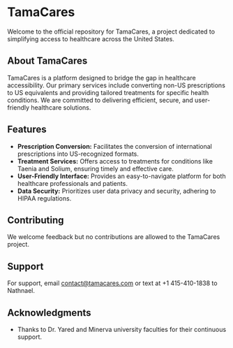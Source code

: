 # TamaCares

Welcome to the official repository for TamaCares, a project dedicated to simplifying access to healthcare across the United States.

## About TamaCares

TamaCares is a platform designed to bridge the gap in healthcare accessibility. Our primary services include converting non-US prescriptions to US equivalents and providing tailored treatments for specific health conditions. We are committed to delivering efficient, secure, and user-friendly healthcare solutions.

## Features

- **Prescription Conversion:** Facilitates the conversion of international prescriptions into US-recognized formats.
- **Treatment Services:** Offers access to treatments for conditions like Taenia and Solium, ensuring timely and effective care.
- **User-Friendly Interface:** Provides an easy-to-navigate platform for both healthcare professionals and patients.
- **Data Security:** Prioritizes user data privacy and security, adhering to HIPAA regulations.

## Contributing

We welcome feedback but no contributions are allowed to the TamaCares project.

## Support

For support, email contact@tamacares.com or text at +1 415-410-1838 to Nathnael.

## Acknowledgments

- Thanks to Dr. Yared and Minerva university faculties for their continuous support.
